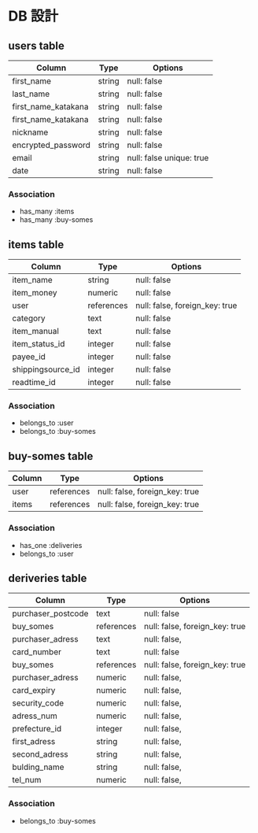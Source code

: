 # DB 設計

## users table

| Column              | Type                | Options                   |
|---------------------|---------------------|---------------------------|
| first_name          | string              | null: false               |
| last_name           | string              | null: false               |
| first_name_katakana | string              | null: false               |
| first_name_katakana | string              | null: false               |
| nickname            | string              | null: false               |
| encrypted_password  | string              | null: false               |
| email               | string              | null: false unique: true  |
| date                | string              | null: false               |

### Association

* has_many :items
* has_many :buy-somes


## items table

| Column                              | Type       | Options                        |
|-------------------------------------|------------|--------------------------------|
| item_name                           | string     | null: false                    |
| item_money                          | numeric    | null: false                    |
| user                                | references | null: false, foreign_key: true |
| category                            | text       | null: false                    |
| item_manual                         | text       | null: false                    |
| item_status_id                      | integer    | null: false                    |
| payee_id                            | integer    | null: false                    |
| shippingsource_id                   | integer    | null: false                    |
| readtime_id                         | integer    | null: false                    |

### Association

- belongs_to :user
- belongs_to :buy-somes

## buy-somes table

| Column      | Type       | Options                         |
|-------------|------------|---------------------------------|
| user        | references | null: false, foreign_key: true  |
| items       | references | null: false, foreign_key: true  |


### Association

- has_one :deliveries
- belongs_to :user

## deriveries table

| Column                 | Type       | Options                        |
|------------------------|------------|--------------------------------|
| purchaser_postcode     | text       | null: false                    |
| buy_somes              | references | null: false, foreign_key: true |
| purchaser_adress       | text       | null: false,                   |
| card_number            | text       | null: false                    |
| buy_somes              | references | null: false, foreign_key: true |
| purchaser_adress       | numeric    | null: false,                   |
| card_expiry            | numeric    | null: false,                   |
| security_code          | numeric    | null: false,                   |
| adress_num             | numeric    | null: false,                   |
| prefecture_id          | integer    | null: false,                   |
| first_adress           | string     | null: false,                   |
| second_adress          | string     | null: false,                   |
| bulding_name           | string     | null: false,                   |
| tel_num                | numeric    | null: false,                   |


### Association

- belongs_to :buy-somes